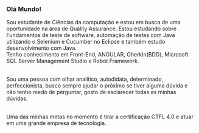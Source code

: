 ### Olá Mundo!

<p>Sou estudante de Ciências da computação e estou em busca de uma oportunidade na área de Quality Assurance. Estou estudando sobre Fundamentos de teste de software, automação de testes com Java utilizando o Selenium e Cucumber no Eclipse e também estudo desenvolvimento com Java.<br>
Tenho conhecimento em Front-End, ANGULAR, Gherkin(BDD), Microsoft SQL Server Management Studio e Robot Framework.<br><br>

Sou uma pessoa com olhar analítico, autodidata, determinado, perfeccionista, busco sempre ajudar o próximo se tiver alguma dúvida e não tenho medo de perguntar, gosto de esclarecer todas as minhas dúvidas.<br><br>

Uma das minhas metas no momento é tirar a certificação CTFL 4.0 e atuar em uma grande empresa de tecnologia.</p>
